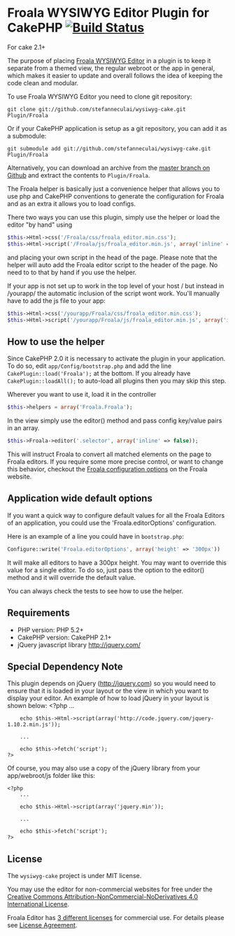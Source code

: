 # Froala WYSIWYG Editor Plugin for CakePHP [![Build Status](https://secure.travis-ci.org/stefanneculai/wysiwyg-cake.png)](http://travis-ci.org/stefanneculai/wysiwyg-cake)

For cake 2.1+

The purpose of placing [Froala WYSIWYG Editor](http://editor.froala.com) in a plugin is to keep it separate from a themed view, the regular webroot or the app in general, which makes it easier to update and overall follows the idea of keeping the code clean and modular.

To use Froala WYSIWYG Editor you need to clone git repository:

	git clone git://github.com/stefanneculai/wysiwyg-cake.git Plugin/Froala

Or if your CakePHP application is setup as a git repository, you can add it as a submodule:

	git submodule add git://github.com/stefanneculai/wysiwyg-cake.git Plugin/Froala

Alternatively, you can download an archive from the [master branch on Github](https://github.com/stefanneculai/wysiwyg-cake/archive/master.zip) and extract the contents to `Plugin/Froala`.

The Froala helper is basically just a convenience helper that allows you to use php and CakePHP conventions to generate the configuration for Froala and as an extra it allows you to load configs.

There two ways you can use this plugin, simply use the helper or load the editor "by hand" using

```php
$this->Html->css('/Froala/css/froala_editor.min.css');
$this->Html->script('/Froala/js/froala_editor.min.js', array('inline' => false));
```

and placing your own script in the head of the page. Please note that the helper will auto add the Froala editor script to the header of the page. No need to to that by hand if you use the helper.

If your app is not set up to work in the top level of your host / but instead in /yourapp/ the automatic inclusion of the script wont work. You'll manually have to add the js file to your app:

```php
$this->Html->css('/yourapp/Froala/css/froala_editor.min.css');
$this->Html->script('/yourapp/Froala/js/froala_editor.min.js', array('inline' => false));
```

## How to use the helper ##

Since CakePHP 2.0 it is necessary to activate the plugin in your application. To do so,
edit `app/Config/bootstrap.php` and add the line `CakePlugin::load('Froala');` at the
bottom. If you already have `CakePlugin::loadAll();` to auto-load all plugins then you may skip this step.

Wherever you want to use it, load it in the controller

```php
$this->helpers = array('Froala.Froala');
```

In the view simply use the editor() method and pass config key/value pairs in an array.

```php
$this->Froala->editor('.selector', array('inline' => false));
```

This will instruct Froala to convert all matched elements on the page to Froala editors. If you require some more precise control, or want to change this behavior, checkout the [Froala configuration options](http://editor.froala.com/docs/options) on the Froala website.


## Application wide default options

If you want a quick way to configure default values for all the Froala Editors of an application, you could use the 'Froala.editorOptions' configuration.

Here is an example of a line you could have in `bootstrap.php`:

```php
Configure::write('Froala.editorOptions', array('height' => '300px'))
```

It will make all editors to have a 300px height. You may want to override this value for a single editor. To do so, just pass the option to the editor() method and it will override the default value.

You can always check the tests to see how to use the helper.

## Requirements ##

* PHP version: PHP 5.2+
* CakePHP version: CakePHP 2.1+
* jQuery javascript library <http://jquery.com/>

## Special Dependency Note ##

This plugin depends on jQuery (<http://jquery.com>) so you would need to ensure that it is loaded in your layout or the
view in which you want to display your editor. An example of how to load jQuery in your layout is shown below:
	<?php
		...

		echo $this->Html->script(array('http://code.jquery.com/jquery-1.10.2.min.js'));

		...

		echo $this->fetch('script');
	?>

Of course, you may also use a copy of the jQuery library from your app/webroot/js folder like this:

	<?php
		...

		echo $this->Html->script(array('jquery.min'));

		...

		echo $this->fetch('script');
	?>


## License

The `wysiwyg-cake` project is under MIT license.

You may use the editor for non-commercial websites for free under the [Creative Commons Attribution-NonCommercial-NoDerivatives 4.0 International License](http://creativecommons.org/licenses/by-nc-nd/4.0/).

Froala Editor has [3 different licenses](http://editor.froala.com/download/) for commercial use.
For details please see [License Agreement](http://editor.froala.com/license).
